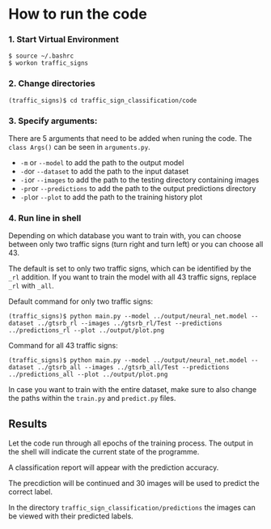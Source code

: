 # How to run the code

### 1. Start Virtual Environment

```
$ source ~/.bashrc
$ workon traffic_signs
```

### 2. Change directories

```
(traffic_signs)$ cd traffic_sign_classification/code
```

### 3. Specify arguments:
There are 5 arguments that need to be added when runing the code. The `class Args()` can be seen in `arguments.py`. 

* `-m` or `--model` to add the path to the output model
* `-d`or `--dataset` to add the path to the input dataset
* `-i`or `--images` to add the path to the testing directory containing images
* `-pr`or `--predictions` to add the path to the output predictions directory
* `-pl`or `--plot` to add the path to the training history plot

### 4. Run line in shell

Depending on which database you want to train with, you can choose between only two traffic signs (turn right and turn left) or you can choose all 43. 

The default is set to only two traffic signs, which can be identified by the `_rl` addition. If you want to train the model with all 43 traffic signs, replace `_rl` with `_all`.

Default command for only two traffic signs:
```
(traffic_signs)$ python main.py --model ../output/neural_net.model --dataset ../gtsrb_rl --images ../gtsrb_rl/Test --predictions ../predictions_rl --plot ../output/plot.png
```

Command for all 43 traffic signs:
```
(traffic_signs)$ python main.py --model ../output/neural_net.model --dataset ../gtsrb_all --images ../gtsrb_all/Test --predictions ../predictions_all --plot ../output/plot.png
```

In case you want to train with the entire dataset, make sure to also change the paths within the `train.py` and `predict.py` files.


## Results

Let the code run through all epochs of the training process. The output in the shell will indicate the current state of the programme.

A classification report will appear with the prediction accuracy.

The precdiction will be continued and 30 images will be used to predict the correct label.

In the directory `traffic_sign_classification/predictions` the images can be viewed with their predicted labels.